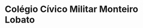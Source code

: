 <!DOCTYPE html>
<html>

<head>
  <meta charset="UTF">
  <meta name="viewport" content="width=device-width, initial-scale'">
  <link rel="stylesheet" href="styles.css">
</head>
<body>
  <h1> Colégio Cívico Militar Monteiro Lobato </h1>
  <img src="img/Combo.png" alt=""
</body>
</html>
